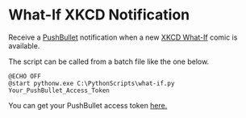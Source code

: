 # What-If XKCD Notification

Receive a [PushBullet](https://www.pushbullet.com) notification when a new [XKCD What-If](http://what-if.xkcd.com/) comic is available.


The script can be called from a batch file like the one below.

```batch
@ECHO OFF
@start pythonw.exe C:\PythonScripts\what-if.py Your_PushBullet_Access_Token
```

You can get your PushBullet access token [here.](https://www.pushbullet.com/#settings/account)